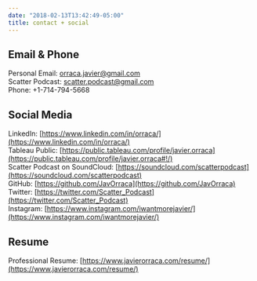 ```yaml
---
date: "2018-02-13T13:42:49-05:00"
title: contact + social
---
```


## Email & Phone

Personal Email: [orraca.javier@gmail.com](mailto:orraca.javier@gmail.com)
<br/>Scatter Podcast: [scatter.podcast@gmail.com](mailto:scatter.podcast@gmail.com)
<br/>Phone: +1-714-794-5668

## Social Media

LinkedIn: [https://www.linkedin.com/in/orraca/](https://www.linkedin.com/in/orraca/)
<br/>Tableau Public: [https://public.tableau.com/profile/javier.orraca](https://public.tableau.com/profile/javier.orraca#!/)
<br/>Scatter Podcast on SoundCloud: [https://soundcloud.com/scatterpodcast](https://soundcloud.com/scatterpodcast)
<br/>GitHub: [https://github.com/JavOrraca](https://github.com/JavOrraca)
<br/>Twitter: [https://twitter.com/Scatter_Podcast](https://twitter.com/Scatter_Podcast)
<br/>Instagram: [https://www.instagram.com/iwantmorejavier/](https://www.instagram.com/iwantmorejavier/)

## Resume

Professional Resume: [https://www.javierorraca.com/resume/](https://www.javierorraca.com/resume/)